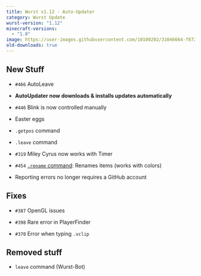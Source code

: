 ```yaml
---
title: Wurst v1.12 - Auto-Updater
category: Wurst Update
wurst-version: "1.12"
minecraft-versions:
  - "1.8"
image: https://user-images.githubusercontent.com/10100202/31046664-f8728a42-a5fc-11e7-9a1b-0befead8fc32.jpg
old-downloads: true
---
```

## New Stuff

- `#466` AutoLeave

- **AutoUpdater now downloads & installs updates automatically**

- `#446` Blink is now controlled manually

- Easter eggs

- `.getpos` command

- `.leave` command

- `#319` Miley Cyrus now works with Timer

- `#454` [`.rename` command](https://wiki.wurstclient.net/cmd/rename): Renames items (works with colors)

- Reporting errors no longer requires a GitHub account

## Fixes

- `#387` OpenGL issues

- `#398` Rare error in PlayerFinder

- `#370` Error when typing `.vclip`

## Removed stuff

- `leave` command (Wurst-Bot)
